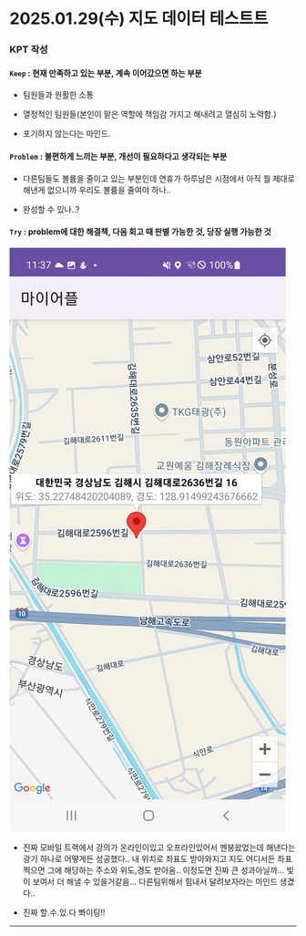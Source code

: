 # 2025.01.29(수) 지도 데이터 테스트트 

### KPT 작성

#### `Keep` : 현재 만족하고 있는 부분, 계속 이어갔으면 하는 부분

- 팀원들과 원활한 소통

- 열정적인 팀원들(본인이 맡은 역할에 책임감 가지고 해내려고 열심히 노력함.)

- 포기하지 않는다는 마인드.

#### `Problem` : 불편하게 느끼는 부분, 개선이 필요하다고 생각되는 부분

- 다른팀들도 볼륨을 줄이고 있는 부분인데 연휴가 하루남은 시점에서 아직 뭘 제대로 해낸게 없으니까 우리도 볼륨을 줄여야 하나..

- 완성할 수 있나..?


#### `Try` : problem에 대한 해결책, 다음 회고 때 판별 가능한 것, 당장 실행 가능한 것

![alt text](./nayoung_img/map.jpg)

- 진짜 모바일 트랙에서 강의가 온라인이있고 오프라인있어서 멘붕왔었는데 해낸다는 광기 하나로 어떻게든 성공했다.. 내 위치로 좌표도 받아와지고 지도 어디서든 좌표 찍으면 그에 해당하는 주소와 위도,경도 받아옴.. 이정도면 진짜 큰 성과아닐까... 빛이 보여서 더 해낼 수 있을거같음... 다른팀위해서 힘내서 달려보자라는 마인드 생겼다..

- 진짜 할.수.있.다 뽜이팅!!

---